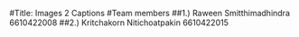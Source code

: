 #Title: Images 2 Captions 
#Team members
##1.) Raween Smitthimadhindra 6610422008
##2.) Kritchakorn Nitichoatpakin 6610422015
  
